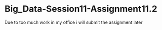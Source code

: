 # Big_Data-Session11-Assignment11.2
Due to too much work in my office i will submit the assignment later
